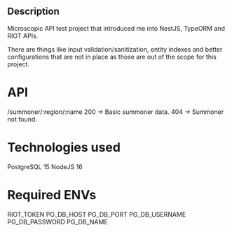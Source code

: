 ## Description

Microscopic API test project that introduced me into NestJS, TypeORM and RIOT APIs.

There are things like input validation/sanitization, entity indexes and better configurations that are not in place as those are
out of the scope for this project.

# API

/summoner/:region/:name
200 -> Basic summoner data.
404 -> Summoner not found.

# Technologies used

PostgreSQL 15
NodeJS 16

# Required ENVs

RIOT_TOKEN
PG_DB_HOST
PG_DB_PORT
PG_DB_USERNAME
PG_DB_PASSWORD
PG_DB_NAME